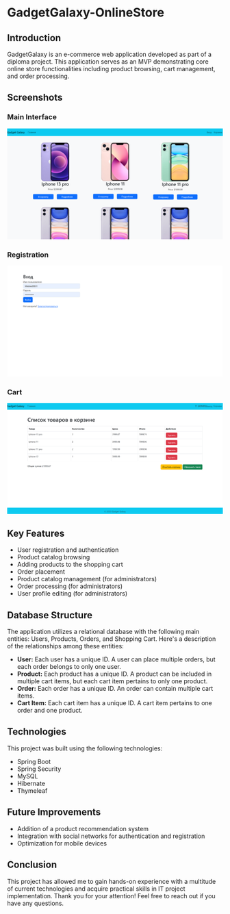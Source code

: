 # GadgetGalaxy-OnlineStore

## Introduction
GadgetGalaxy is an e-commerce web application developed as part of a diploma project. This application serves as an MVP demonstrating core online store functionalities including product browsing, cart management, and order processing.

## Screenshots

### Main Interface
![Main Interface](images/main.png)

### Registration
![Registration](images/register.png)

### Cart
![Cart](images/cart.png)

## Key Features
- User registration and authentication
- Product catalog browsing
- Adding products to the shopping cart
- Order placement
- Product catalog management (for administrators)
- Order processing (for administrators)
- User profile editing (for administrators)

## Database Structure
The application utilizes a relational database with the following main entities: Users, Products, Orders, and Shopping Cart. Here's a description of the relationships among these entities:

- **User:** Each user has a unique ID. A user can place multiple orders, but each order belongs to only one user.
- **Product:** Each product has a unique ID. A product can be included in multiple cart items, but each cart item pertains to only one product.
- **Order:** Each order has a unique ID. An order can contain multiple cart items.
- **Cart Item:** Each cart item has a unique ID. A cart item pertains to one order and one product.

## Technologies
This project was built using the following technologies:
- Spring Boot
- Spring Security
- MySQL
- Hibernate
- Thymeleaf

## Future Improvements
- Addition of a product recommendation system
- Integration with social networks for authentication and registration
- Optimization for mobile devices

## Conclusion
This project has allowed me to gain hands-on experience with a multitude of current technologies and acquire practical skills in IT project implementation. Thank you for your attention! Feel free to reach out if you have any questions.
